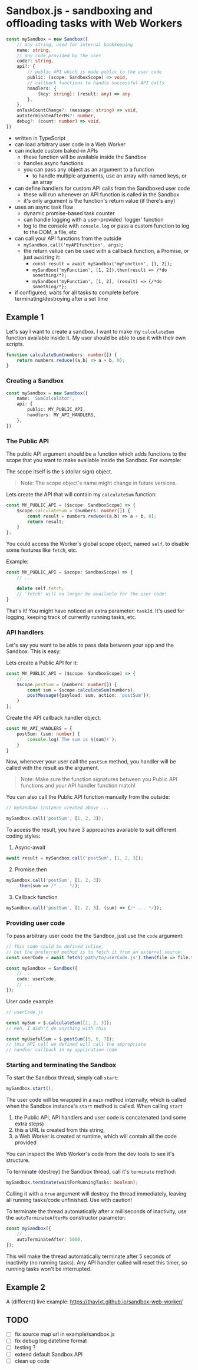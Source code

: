 # Sandbox.js - sandboxing and offloading tasks with Web Workers

```ts
const mySandbox = new Sandbox({
    // any string, used for internal bookkeeping
    name: string,
    // any code provided by the user
    code?: string,
    api?: {
        // public API which is made public to the user code
        public: (scope: SandboxScope) => void,
        // callback functions to handle successful API calls
        handlers: {
            [key: string]: (result: any) => any
        },
    },
    onTaskCountChange?: (message: string) => void,
    autoTerminateAfterMs?: number,
    debug?: (count: number) => void,
})
```

- written in TypeScript
- can load arbitrary user code in a Web Worker
- can include custom baked-in APIs
    - these function will be available inside the Sandbox
    - handles async functions
    - you can pass any object as an argument to a function
        - to handle multiple arguments, use an array with named keys, or an array
- can define handlers for custom API calls from the Sandboxed user code
    - these will run whenever an API function is called in the Sandbox
    - it's only argument is the function's return value (if there's any)
- uses an async task flow
    - dynamic promise-based task counter
    - can handle logging with a user-provided 'logger' function
    - log to the console with `console.log` or pass a custom function to log to the DOM, a file, etc
- can call your API functions from the outside
    - `mySandbox.call('myAPIfunction', args)`;
    - the return valiue can be used with a callback function, a Promise, or just `await`ing it:
        - `const result = await mySandbox('myFunction', [1, 2]);`
        - `mySandbox('myFunction', [1, 2]).then(result => /*do something/*);`
        - `mySandbox('myFunction', [1, 2], (result) => {/*do something/*};`
- if configured, waits for all tasks to complete before terminating/destroying after a set time

## Example 1

Let's say I want to create a sandbox. I want to make my `calculateSum` function available inside it. My user should be able to use it with their own scripts.

```ts
function calculateSum(numbers: number[]) {
    return numbers.reduce((a,b) => a + b, 0);
}
```

### Creating a Sandbox

```ts
const mySandbox = new Sandbox({
    name: 'SumCalculator',
    api: {
        public: MY_PUBLIC_API,
        handlers: MY_API_HANDLERS,
    },
})
```

### The Public API

The public API argument should be a function which adds functions to the scope that you want to make available inside the Sandbox. For example:

The scope itself is the `$` (dollar sign) object.
> Note: The scope object's name might change in future versions.

Lets create the API that will contain my `calculateSum` function:

```ts
const MY_PUBLIC_API = ($scope: SandboxScope) => {
    $scope.calculateSum = (numbers: number[]) {
        const result = numbers.reduce((a,b) => a + b, 0);
        return result;
    }
};
```

You could access the Worker's global scope object, named `self`, to disable some features like `fetch`, etc.

Example:
```ts
const MY_PUBLIC_API = $scope: SandboxScope) => {
    // ...

    delete self.fetch;
    // 'fetch' will no longer be available for the user code!
}
```


That's it! You might have noticed an extra parameter: `taskId`. It's used for logging, keeping track of currently running tasks, etc.

### API handlers

Let's say you want to be able to pass data between your app and the Sandbox. This is easy:

Lets create a Public API for it:

```ts
const MY_PUBLIC_API = ($scope: SandboxScope) => {
    // ...
    $scope.postSum = (numbers: number[]) {
        const sum = $scope.calculateSum(numbers);
        postMessage({payload: sum, action: 'postSum'});
    }
};
```

Create the API callback handler object:

```ts
const MY_API_HANDLERS = {
    postSum: (sum: number) {
        console.log(`The sum is ${sum}!`);
    }
}
```

Now, whenever your user call the `postSum` method, you handler will be called with the result as the argument.

> Note: Make sure the function signatures between you Public API functions and your API handler function match!

You can also call the Public API function manually from the outside:

```ts
// mySandbox instance created above ...

mySandbox.call('postSum', [1, 2, 3]);
```

To access the result, you have 3 approaches available to suit different coding styles:

1. Async-await
```ts
await result = mySandbox.call('postSum', [1, 2, 3]);
```

2. Promise.then
```ts
mySandbox.call('postSum', [1, 2, 3])
    .then(sum => /* ... */);
```

3. Callback function
```ts
mySandbox.call('postSum', [1, 2, 3], (sum) => {/* ... */});
```

### Providing user code

To pass arbitrary user code the the Sandbox, just use the `code` argument:

```ts
// This code could be defined inline,
// but the preferred method is to fetch it from an external source:
const userCode = await fetch('path/to/userCode.js').then(file => file.text());

const mySandbox = Sandbox({
    // ...
    code: userCode,
    // ...
});
```

User code example

```js
// userCode.js

const mySum = $.calculateSum([1, 2, 3]);
// meh, I didn't do anything with this

const myUsefulSum = $.postSum([5, 6, 7]);
// this API call we defined will call the appropriate
// handler callback in my application code
```

### Starting and terminating the Sandbox

To start the Sandbox thread, simply call `start`:

```ts
mySandbox.start();
```

The user code will be wrapped in a `main` method internally, which is called when the Sandbox instance's `start` method is called. When calling `start`
1. the Public API, API handlers and user code is concatenated (and some extra steps)
2. this a URL is created from this string,
3. a Web Worker is created at runtime, which will contain all the code provided

You can inspect the Web Worker's code from the dev tools to see it's structure.

To terminate (destroy) the Sandbox thread, call it's `terminate` method:

```ts
mySandbox.terminate(waitForRunningTasks: boolean);
```

Calling it with a `true` argument will destroy the thread immediately, leaving all running tasks/code unfinished. Use with caution!

To terminate the thread automatically after x milliseconds of inactivity, use the `autoTerminateAfterMs` constructor parameter:

```ts
const mySandbox({
    // ...
    autoTerminateAfter: 5000,
});
```

This will make the thread automatically terminate after 5 seconds of inactivity (no running tasks). Any API handler called will reset this timer, so running tasks won't be interrupted.


## Example 2

A (different) live example: https://thavixt.github.io/sandbox-web-worker/

## TODO

- [ ] fix source map url in example/sandbox.js
- [ ] fix debug log datetime format
- [ ] testing ?
- [ ] extend default Sandbox API
- [ ] clean up code
